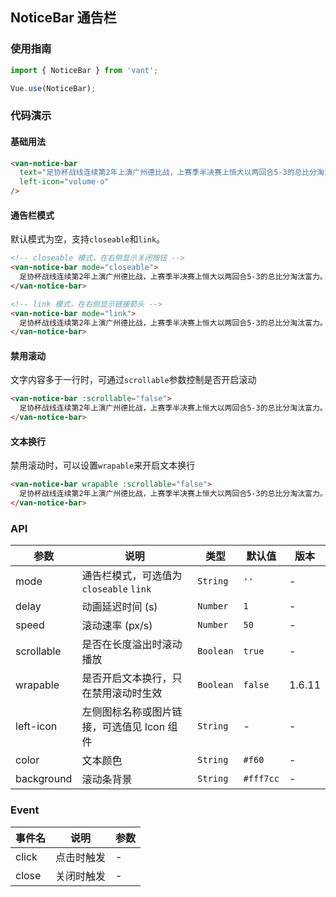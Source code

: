 ## NoticeBar 通告栏

### 使用指南
``` javascript
import { NoticeBar } from 'vant';

Vue.use(NoticeBar);
```

### 代码演示

#### 基础用法

```html
<van-notice-bar
  text="足协杯战线连续第2年上演广州德比战，上赛季半决赛上恒大以两回合5-3的总比分淘汰富力。"
  left-icon="volume-o"
/>
```

#### 通告栏模式

默认模式为空，支持`closeable`和`link`。

```html
<!-- closeable 模式，在右侧显示关闭按钮 -->
<van-notice-bar mode="closeable">
  足协杯战线连续第2年上演广州德比战，上赛季半决赛上恒大以两回合5-3的总比分淘汰富力。
</van-notice-bar>

<!-- link 模式，在右侧显示链接箭头 -->
<van-notice-bar mode="link">
  足协杯战线连续第2年上演广州德比战，上赛季半决赛上恒大以两回合5-3的总比分淘汰富力。
</van-notice-bar>
```

#### 禁用滚动

文字内容多于一行时，可通过`scrollable`参数控制是否开启滚动

```html
<van-notice-bar :scrollable="false">
  足协杯战线连续第2年上演广州德比战，上赛季半决赛上恒大以两回合5-3的总比分淘汰富力。
</van-notice-bar>
```

#### 文本换行

禁用滚动时，可以设置`wrapable`来开启文本换行

```html
<van-notice-bar wrapable :scrollable="false">
  足协杯战线连续第2年上演广州德比战，上赛季半决赛上恒大以两回合5-3的总比分淘汰富力。
</van-notice-bar>
```

### API

| 参数 | 说明 | 类型 | 默认值 | 版本 |
|------|------|------|------|------|
| mode | 通告栏模式，可选值为 `closeable` `link` | `String` | `''` | - |
| delay | 动画延迟时间 (s) | `Number` | `1` | - |
| speed | 滚动速率 (px/s) | `Number` | `50` | - |
| scrollable | 是否在长度溢出时滚动播放 | `Boolean` | `true` | - |
| wrapable | 是否开启文本换行，只在禁用滚动时生效 | `Boolean` | `false` | 1.6.11 |
| left-icon | 左侧图标名称或图片链接，可选值见 Icon 组件 | `String` | - | - |
| color | 文本颜色 | `String` | `#f60` | - |
| background | 滚动条背景 | `String` | `#fff7cc` | - |

### Event

| 事件名 | 说明 | 参数 |
|------|------|------|
| click | 点击时触发 | - |
| close | 关闭时触发 | - |
